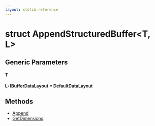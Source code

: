 ```yaml
---
layout: stdlib-reference
---
```


# struct AppendStructuredBuffer\<T, L\>

## Generic Parameters

#### T
#### L: [IBufferDataLayout](/stdlib-reference/interfaces/IBufferDataLayout/index) = [DefaultDataLayout](/stdlib-reference/types/DefaultDataLayout/index)

## Methods

* [Append](/stdlib-reference/types/AppendStructuredBuffer/Append)
* [GetDimensions](/stdlib-reference/types/AppendStructuredBuffer/GetDimensions)

